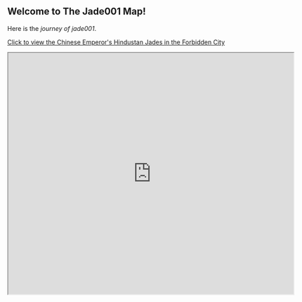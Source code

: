 ## Welcome to The Jade001 Map!

Here is the *journey of jade001*.

[Click to view the Chinese Emperor's Hindustan Jades in the Forbidden City](https://thefcmapsearchsample.netlify.app/)

<iframe src="https://htmltesttt.netlify.app" height="550" width="650"></iframe>


